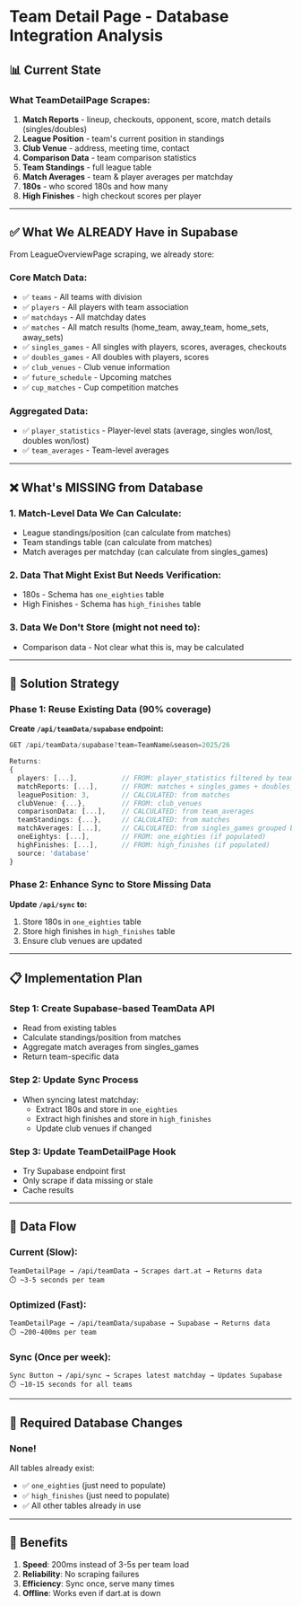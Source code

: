 # Team Detail Page - Database Integration Analysis

## 📊 Current State

### What TeamDetailPage Scrapes:
1. **Match Reports** - lineup, checkouts, opponent, score, match details (singles/doubles)
2. **League Position** - team's current position in standings
3. **Club Venue** - address, meeting time, contact
4. **Comparison Data** - team comparison statistics
5. **Team Standings** - full league table
6. **Match Averages** - team & player averages per matchday
7. **180s** - who scored 180s and how many
8. **High Finishes** - high checkout scores per player

---

## ✅ What We ALREADY Have in Supabase

From LeagueOverviewPage scraping, we already store:

### Core Match Data:
- ✅ `teams` - All teams with division
- ✅ `players` - All players with team association
- ✅ `matchdays` - All matchday dates
- ✅ `matches` - All match results (home_team, away_team, home_sets, away_sets)
- ✅ `singles_games` - All singles with players, scores, averages, checkouts
- ✅ `doubles_games` - All doubles with players, scores
- ✅ `club_venues` - Club venue information
- ✅ `future_schedule` - Upcoming matches
- ✅ `cup_matches` - Cup competition matches

### Aggregated Data:
- ✅ `player_statistics` - Player-level stats (average, singles won/lost, doubles won/lost)
- ✅ `team_averages` - Team-level averages

---

## ❌ What's MISSING from Database

### 1. **Match-Level Data We Can Calculate:**
- League standings/position (can calculate from matches)
- Team standings table (can calculate from matches)
- Match averages per matchday (can calculate from singles_games)

### 2. **Data That Might Exist But Needs Verification:**
- 180s - Schema has `one_eighties` table
- High Finishes - Schema has `high_finishes` table

### 3. **Data We Don't Store (might not need to):**
- Comparison data - Not clear what this is, may be calculated

---

## 🎯 Solution Strategy

### Phase 1: Reuse Existing Data (90% coverage)

**Create `/api/teamData/supabase` endpoint:**

```typescript
GET /api/teamData/supabase?team=TeamName&season=2025/26

Returns:
{
  players: [...],           // FROM: player_statistics filtered by team
  matchReports: [...],      // FROM: matches + singles_games + doubles_games
  leaguePosition: 3,        // CALCULATED: from matches
  clubVenue: {...},         // FROM: club_venues
  comparisonData: [...],    // CALCULATED: from team_averages
  teamStandings: {...},     // CALCULATED: from matches
  matchAverages: [...],     // CALCULATED: from singles_games grouped by match
  oneEightys: [...],        // FROM: one_eighties (if populated)
  highFinishes: [...],      // FROM: high_finishes (if populated)
  source: 'database'
}
```

### Phase 2: Enhance Sync to Store Missing Data

**Update `/api/sync` to:**
1. Store 180s in `one_eighties` table
2. Store high finishes in `high_finishes` table
3. Ensure club venues are updated

---

## 📋 Implementation Plan

### Step 1: Create Supabase-based TeamData API
- Read from existing tables
- Calculate standings/position from matches
- Aggregate match averages from singles_games
- Return team-specific data

### Step 2: Update Sync Process
- When syncing latest matchday:
  - Extract 180s and store in `one_eighties`
  - Extract high finishes and store in `high_finishes`
  - Update club venues if changed

### Step 3: Update TeamDetailPage Hook
- Try Supabase endpoint first
- Only scrape if data missing or stale
- Cache results

---

## 🔄 Data Flow

### Current (Slow):
```
TeamDetailPage → /api/teamData → Scrapes dart.at → Returns data
⏱️ ~3-5 seconds per team
```

### Optimized (Fast):
```
TeamDetailPage → /api/teamData/supabase → Supabase → Returns data
⏱️ ~200-400ms per team
```

### Sync (Once per week):
```
Sync Button → /api/sync → Scrapes latest matchday → Updates Supabase
⏱️ ~10-15 seconds for all teams
```

---

## 💾 Required Database Changes

### None! 

All tables already exist:
- ✅ `one_eighties` (just need to populate)
- ✅ `high_finishes` (just need to populate)
- ✅ All other tables already in use

---

## 🚀 Benefits

1. **Speed**: 200ms instead of 3-5s per team load
2. **Reliability**: No scraping failures
3. **Efficiency**: Sync once, serve many times
4. **Offline**: Works even if dart.at is down
